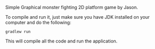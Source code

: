 

Simple Graphical monster fighting 2D platform game by Jason.

To compile and run it, just make sure you have JDK installed on your computer and do the following:

    gradlew run

This will compile all the code and run the application.